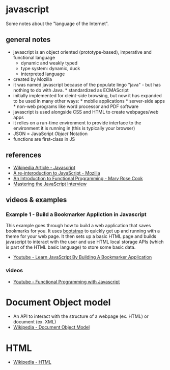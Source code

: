 # javascript
Some notes about the "language of the Internet". 

## general notes
* javascript is an object oriented (prototype-based), imperative and functional language
    * dynamic and weakly typed
    * type system: dynamic, duck
    * interpreted language
* created by Mozilla
* it was named javascript because of the populate lingo "java" - but has
    nothing to do with Java.
        * standardized as ECMAScript
* initially implemented for cleint-side browsing, but now it has expanded to be
    used in many other ways:
        * mobile applications
        * server-side apps
        * non-web programs like word processor and PDF software
* javascript is used alongside CSS and HTML to create webpages/web apps
* it relies on a run-time environment to provide interface to the environment it
    is running in (this is typically your browser)
* JSON = JavaScript *Object* Notation
* functions are first-class in JS

## references
* [Wikipedia Article - Javascript](https://en.wikipedia.org/wiki/JavaScript)
* [A re-interoduction to JavaScript - Mozilla](https://developer.mozilla.org/en-US/docs/Web/JavaScript/A_re-introduction_to_JavaScript) 
* [An Introduction to Functional Programming - Mary Rose Cook](https://codewords.recurse.com/issues/one/an-introduction-to-functional-programming)
* [Mastering the JavaScript Interview](https://medium.com/javascript-scene/master-the-javascript-interview-what-is-functional-programming-7f218c68b3a0)

## videos & examples
### Example 1 - Build a Bookmarker Appliction in Javascript
This example goes through how to build a web application that saves bookmarks
for you. It uses [bootstrap](https://getbootstrap.com/) to quickly get up and
running with a theme for your web page. It then sets up a basic HTML page and
builds javascript to interact with the user and use HTML local storage APIs
(which is part of the HTML basic language) to store some basic data.
* [Youtube - Learn JavaScript By Building A Bookmarker Application](https://www.youtube.com/watch?v=DIVfDZZeGxM)

### videos
* [Youtube - Functional Programming with Javascript](https://www.youtube.com/watch?v=e-5obm1G_FY)

# Document Object model
* An API to interact with the structure of a webpage (ex. HTML) or document (ex. XML)
* [Wikipedia - Document Object Model](https://en.wikipedia.org/wiki/Document_Object_Model)

# HTML
* [Wikipedia - HTML](https://en.wikipedia.org/wiki/HTML)
